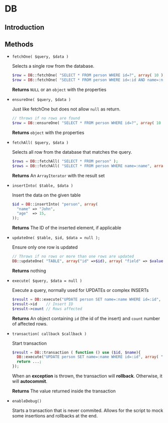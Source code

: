 DB
==============

Introduction
-------------------


Methods
-------------------

- `fetchOne( $query, $data )`

  Selects a single row from the database.
  ```php
  $row = DB::fetchOne( "SELECT * FROM person WHERE id=?", array( 10 ) );
  $row = DB::fetchOne( "SELECT * FROM person WHERE id=:id AND name=:name", array( "id" => 10, "name" => "John" ) );
  ```
  **Returns** `NULL` or an `object` with the properties
  
- `ensureOne( $query, $data )`

  Just like fetchOne but does not allow `null` as return.
  ```php
  // throws if no rows are found
  $row = DB::ensureOne( "SELECT * FROM person WHERE id=?", array( 10 ) );
  ```
  **Returns** `object` with the properties  
  
- `fetchAll( $query, $data )`

  Selects all row from the database that matches the query.
  ```php
  $rows = DB::fetchAll( "SELECT * FROM person" );
  $rows = DB::fetchAll( "SELECT * FROM person WHERE name=:name", array( "name" => "John" ) );
  ```
  **Returns** An `ArrayIterator` with the result set
  
- `insertInto( $table, $data )`

  Insert the data on the given table
  ```php
  $id = DB::insertInto( "person", array(
    "name" => "John",
    "age"  => 15,
  ));
  ```
  **Returns** The ID of the inserted element, if applicable
  
- `updateOne( $table, $id, $data = null );`

  Ensure only one row is updated
  ```php
  // Throws if no rows or more than one rows are updated
  DB::updateOne( "TABLE", array("id" =>$id), array( "field" => $value ) );
  ```
  **Returns** nothing
  
- `execute( $query, $data = null )`

  Execute a query, normally used for UPDATEs or complex INSERTs
  ```php
  $result = DB::execute("UPDATE person SET name=:name WHERE id=:id", array( "id" => $id, "name" => $name ) );
  $result->id    // Insert ID
  $result->count // Rows affected
  ```
  **Returns** An object containing `id` (the id of the insert) and `count` number of affected rows.

- `transaction( callback $callback )`

  Start transaction
  ```php
  $result = DB::transaction ( function () use ($id, $name){
    DB::execute("UPDATE person SET name=:name WHERE id=:id", array( "id" => $id, "name" => $name ) );
    return ...;
  });
  ```
  When an **exception** is thrown, the transaction will **rollback**.
  Otherwise, it will **autocommit**.
  
  **Returns** The value returned inside the transaction
  
- `enableDebug()`

  Starts a transaction that is never commited.
  Allows for the script to mock some insertions and rollbacks at the end.
  

  
